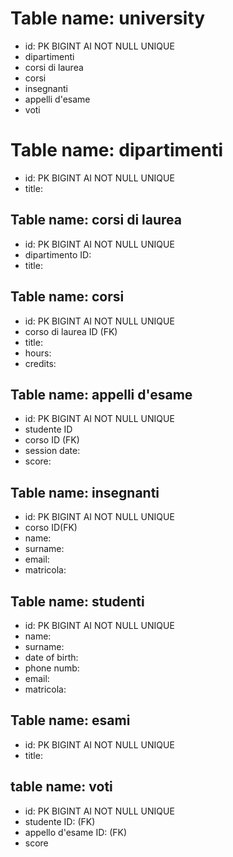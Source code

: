 # Table name: university
- id: PK BIGINT AI NOT NULL UNIQUE 
- dipartimenti
- corsi di laurea
- corsi
- insegnanti
- appelli d'esame
- voti




# Table name: dipartimenti
- id: PK BIGINT AI NOT NULL UNIQUE 
- title:

## Table name: corsi di laurea
- id: PK BIGINT AI NOT NULL UNIQUE 
- dipartimento ID:
- title:

## Table name: corsi
- id: PK BIGINT AI NOT NULL UNIQUE 
- corso di laurea ID (FK)
- title: 
- hours:
- credits:

## Table name: appelli d'esame
- id: PK BIGINT AI NOT NULL UNIQUE 
- studente ID
- corso ID (FK)
- session date:
- score:

## Table name: insegnanti
- id: PK BIGINT AI NOT NULL UNIQUE 
- corso ID(FK)
- name:
- surname:
- email:
- matricola:

## Table name: studenti
- id: PK BIGINT AI NOT NULL UNIQUE 
- name:
- surname:
- date of birth:
- phone numb:
- email:
- matricola:

## Table name: esami
- id: PK BIGINT AI NOT NULL UNIQUE 
- title:

## table name: voti
- id: PK BIGINT AI NOT NULL UNIQUE 
- studente ID: (FK)
- appello d'esame ID: (FK)
- score


